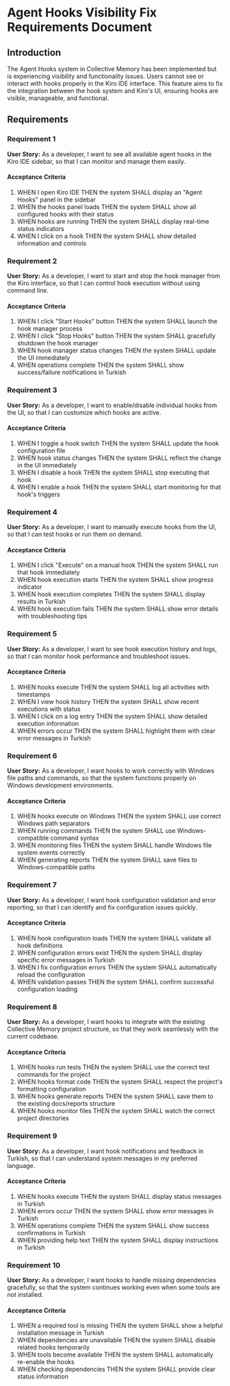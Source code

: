 # Agent Hooks Visibility Fix Requirements Document

## Introduction

The Agent Hooks system in Collective Memory has been implemented but is experiencing visibility and functionality issues. Users cannot see or interact with hooks properly in the Kiro IDE interface. This feature aims to fix the integration between the hook system and Kiro's UI, ensuring hooks are visible, manageable, and functional.

## Requirements

### Requirement 1

**User Story:** As a developer, I want to see all available agent hooks in the Kiro IDE sidebar, so that I can monitor and manage them easily.

#### Acceptance Criteria

1. WHEN I open Kiro IDE THEN the system SHALL display an "Agent Hooks" panel in the sidebar
2. WHEN the hooks panel loads THEN the system SHALL show all configured hooks with their status
3. WHEN hooks are running THEN the system SHALL display real-time status indicators
4. WHEN I click on a hook THEN the system SHALL show detailed information and controls

### Requirement 2

**User Story:** As a developer, I want to start and stop the hook manager from the Kiro interface, so that I can control hook execution without using command line.

#### Acceptance Criteria

1. WHEN I click "Start Hooks" button THEN the system SHALL launch the hook manager process
2. WHEN I click "Stop Hooks" button THEN the system SHALL gracefully shutdown the hook manager
3. WHEN hook manager status changes THEN the system SHALL update the UI immediately
4. WHEN operations complete THEN the system SHALL show success/failure notifications in Turkish

### Requirement 3

**User Story:** As a developer, I want to enable/disable individual hooks from the UI, so that I can customize which hooks are active.

#### Acceptance Criteria

1. WHEN I toggle a hook switch THEN the system SHALL update the hook configuration file
2. WHEN hook status changes THEN the system SHALL reflect the change in the UI immediately
3. WHEN I disable a hook THEN the system SHALL stop executing that hook
4. WHEN I enable a hook THEN the system SHALL start monitoring for that hook's triggers

### Requirement 4

**User Story:** As a developer, I want to manually execute hooks from the UI, so that I can test hooks or run them on demand.

#### Acceptance Criteria

1. WHEN I click "Execute" on a manual hook THEN the system SHALL run that hook immediately
2. WHEN hook execution starts THEN the system SHALL show progress indicator
3. WHEN hook execution completes THEN the system SHALL display results in Turkish
4. WHEN hook execution fails THEN the system SHALL show error details with troubleshooting tips

### Requirement 5

**User Story:** As a developer, I want to see hook execution history and logs, so that I can monitor hook performance and troubleshoot issues.

#### Acceptance Criteria

1. WHEN hooks execute THEN the system SHALL log all activities with timestamps
2. WHEN I view hook history THEN the system SHALL show recent executions with status
3. WHEN I click on a log entry THEN the system SHALL show detailed execution information
4. WHEN errors occur THEN the system SHALL highlight them with clear error messages in Turkish

### Requirement 6

**User Story:** As a developer, I want hooks to work correctly with Windows file paths and commands, so that the system functions properly on Windows development environments.

#### Acceptance Criteria

1. WHEN hooks execute on Windows THEN the system SHALL use correct Windows path separators
2. WHEN running commands THEN the system SHALL use Windows-compatible command syntax
3. WHEN monitoring files THEN the system SHALL handle Windows file system events correctly
4. WHEN generating reports THEN the system SHALL save files to Windows-compatible paths

### Requirement 7

**User Story:** As a developer, I want hook configuration validation and error reporting, so that I can identify and fix configuration issues quickly.

#### Acceptance Criteria

1. WHEN hook configuration loads THEN the system SHALL validate all hook definitions
2. WHEN configuration errors exist THEN the system SHALL display specific error messages in Turkish
3. WHEN I fix configuration errors THEN the system SHALL automatically reload the configuration
4. WHEN validation passes THEN the system SHALL confirm successful configuration loading

### Requirement 8

**User Story:** As a developer, I want hooks to integrate with the existing Collective Memory project structure, so that they work seamlessly with the current codebase.

#### Acceptance Criteria

1. WHEN hooks run tests THEN the system SHALL use the correct test commands for the project
2. WHEN hooks format code THEN the system SHALL respect the project's formatting configuration
3. WHEN hooks generate reports THEN the system SHALL save them to the existing docs/reports structure
4. WHEN hooks monitor files THEN the system SHALL watch the correct project directories

### Requirement 9

**User Story:** As a developer, I want hook notifications and feedback in Turkish, so that I can understand system messages in my preferred language.

#### Acceptance Criteria

1. WHEN hooks execute THEN the system SHALL display status messages in Turkish
2. WHEN errors occur THEN the system SHALL show error messages in Turkish
3. WHEN operations complete THEN the system SHALL show success confirmations in Turkish
4. WHEN providing help text THEN the system SHALL display instructions in Turkish

### Requirement 10

**User Story:** As a developer, I want hooks to handle missing dependencies gracefully, so that the system continues working even when some tools are not installed.

#### Acceptance Criteria

1. WHEN a required tool is missing THEN the system SHALL show a helpful installation message in Turkish
2. WHEN dependencies are unavailable THEN the system SHALL disable related hooks temporarily
3. WHEN tools become available THEN the system SHALL automatically re-enable the hooks
4. WHEN checking dependencies THEN the system SHALL provide clear status information
</content>